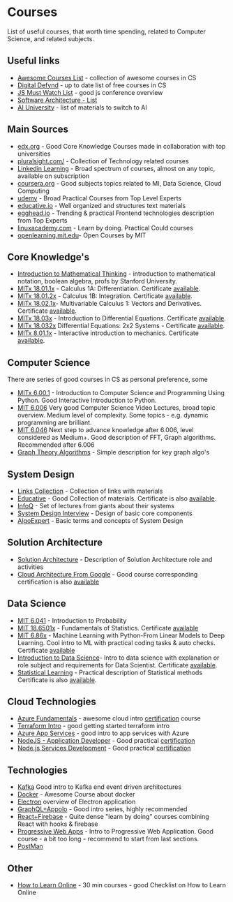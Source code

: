 # Courses

List of useful courses, that worth time spending, related to Computer Science,
and related subjects.

## Useful links

* [Awesome Courses List](https://github.com/prakhar1989/awesome-courses) - collection of awesome courses in CS
* [Digital Defynd](https://digitaldefynd.com/) - up to date list of free courses in CS
* [JS Must Watch List](https://github.com/bolshchikov/js-must-watch) - good js conference overview
* [Software Architecture - List](https://medium.com/javarevisited/top-5-courses-to-learn-software-architecture-in-2020-best-of-lot-5d34ebc52e9)
* [AI University](http://lukstafi.blogspot.com/p/ai-university.html) - list of materials to switch to AI

## Main Sources

* [edx.org](https://www.edx.org/) - Good Core Knowledge Courses made in collaboration with top universities
* [pluralsight.com/](https://pluralsight.com/) - Collection of Technology related courses
* [Linkedin Learning](https://www.linkedin.com/learning/) - Broad spectrum of courses, almost on any topic, available on subscription
* [coursera.org](https://www.coursera.org/) - Good subjects topics related to MI, Data Science, Cloud Computing
* [udemy](https://www.udemy.com/) - Broad Practical Courses from Top Level Experts
* [educative.io](https://www.educative.io/) - Well organized and structures text materials
* [egghead.io](https://egghead.io/) - Trending & practical Frontend technologies description from Top Experts
* [linuxacademy.com](https://linuxacademy.com/) - Learn by doing. Practical Could courses
* [openlearning.mit.edu](https://openlearning.mit.edu/courses-programs/open-learning-library)- Open Courses by MIT

## Core Knowledge's

* [Introduction to Mathematical Thinking](https://www.coursera.org/learn/mathematical-thinking) - introduction to mathematical notation, boolean algebra, profs by Stanford University. 
* [MITx 18.01.1x](https://courses.edx.org/courses/course-v1:MITx+18.01.1x+2T2020/course/) - Calculus 1A: Differentiation. Certificate [available](https://courses.edx.org/certificates/a8df216117874f54875b850704a5f772).
* [MITx 18.01.2x](https://learning.edx.org/course/course-v1:MITx+18.01.2x+3T2021/home) - Calculus 1B: Integration. Certificate [available](https://courses.edx.org/certificates/b8c4268f0c7f46a9a0c2b52b32bbfed6).
* [MITx 18.02.1x](https://learning.edx.org/course/course-v1:MITx+18.02.1x+2T2021/home)- Multivariable Calculus 1: Vectors and Derivatives. Certificate [available](https://courses.edx.org/certificates/4594f8ee3f894e618761353f2b606236).
* [MITx 18.03x](https://www.edx.org/course/introduction-to-differential-equations-2) - Introduction to Differential Equations. Certificate [available](https://courses.edx.org/certificates/bd808d1f6ccc48f6aa69ff6c85614496).
* [MITx 18.032x](https://learning.edx.org/course/course-v1:MITx+18.032x+3T2021/home)  Differential Equations: 2x2 Systems - Certificate [available](https://courses.edx.org/certificates/f2e41dbdee794b5fab7d7294edd7b685).
* [MITx 8.01.1x](https://courses.edx.org/courses/course-v1:MITx+8.01.1x+2T2020a/course/) - Interactive introduction to mechanics. Certificate [available](https://courses.edx.org/certificates/a05038f64a47417d8856ba7ece504103).

## Computer Science

There are series of good courses in CS as personal preference, some

* [MITx 6.00.1](https://courses.edx.org/courses/course-v1:MITx+6.00.1x+2T2020/course/) - Introduction to Computer Science and Programming Using Python. Good Interactive Introduction to Python.
* [MIT 6.006](https://ocw.mit.edu/courses/electrical-engineering-and-computer-science/6-006-introduction-to-algorithms-fall-2011/lecture-videos/)
Very good Computer Science Video Lectures, broad topic overview. Medium level of complexity. Some topics - e.g. dynamic programming are brilliant.
* [MIT 6.046](https://ocw.mit.edu/courses/electrical-engineering-and-computer-science/6-046j-design-and-analysis-of-algorithms-spring-2015/lecture-videos/)
Next step to advance knowledge after 6.006, level considered as Medium+. Good description of FFT, Graph algorithms. Recommended after 6.006
* [Graph Theory Algorithms](https://www.udemy.com/course/graph-theory-algorithms/) - Simple description for key graph algo's

## System Design

* [Links Collection](https://github.com/checkcheckzz/system-design-interview) - Collection of links with materials
* [Educative](https://www.educative.io/path/scalability-system-design) - Good Collection of materials.  Certificate is also [available](https://www.educative.io/verify-certificate/Y6GKZ1ijjA7Q8O3M7IwO213qPY8KuJ).
* [InfoQ](https://www.youtube.com/channel/UCkQX1tChV7Z7l1LFF4L9j_g) - Set of lectures from giants about their systems
* [System Design Interview](https://www.youtube.com/channel/UC9vLsnF6QPYuH51njmIooCQ) - Design of basic core components
* [AlgoExpert](https://www.algoexpert.io/systems/fundamentals) - Basic terms and concepts of System Design


## Solution Architecture

* [Solution Architecture](https://www.udemy.com/course/the-complete-guide-to-becoming-a-software-architect/learn/lecture/14250506?start=14#overview) - Description of Solution Architecture role and activities
* [Cloud Architecture From Google](https://www.coursera.org/learn/gcp-fundamentals/home/welcome) - Good course corresponding certification is also [available](https://www.credential.net/3e4eb8e0-25d2-43d8-bc92-bd37129b1c9a?key=595a768bf58974a92c4462a33bfcffcb424f0f92d672bc5f8d66bf66d0e00bc9)


## Data Science

* [MIT 6.041](https://ocw.mit.edu/courses/electrical-engineering-and-computer-science/6-041-probabilistic-systems-analysis-and-applied-probability-fall-2010/) - Introduction to Probability
* [MIT 18.6501x](https://learning.edx.org/course/course-v1:MITx+18.6501x+2T2020/home) - Fundamentals of Statistics. Certificate [available](https://courses.edx.org/certificates/6bd2372017624b6585ec2df129988079)
* [MIT 6.86x](https://learning.edx.org/course/course-v1:MITx+6.86x+3T2021/home) - Machine Learning with Python-From Linear Models to Deep Learning. Cool intro to ML with practical coding tasks & auto checks. Certificate [available](https://courses.edx.org/certificates/bbeea60e3d8845a8989b201f41e3e594)
* [Introduction to Data Science](https://courses.edx.org/courses/course-v1:IBM+DS0101EN+1T2020/course/)- Intro to data science with explanation or role subject and requirements for Data Scientist. Certificate [available](https://courses.edx.org/certificates/4b9f3c9823f140f5bc96f23f901a3f13).
* [Statistical Learning](https://courses.edx.org/courses/course-v1:StanfordOnline+STATSX0001+1T2020/course/) - Practical description of Statistical methods Certificate is also [available](https://courses.edx.org/certificates/4764172555ba45bd8b44cd13e96fac0f).

## Cloud Technologies

* [Azure Fundamentals](https://docs.microsoft.com/en-us/learn/certifications/azure-fundamentals/) - awesome cloud intro [certification](https://www.credly.com/badges/bb713174-efec-4c57-b658-c0b738701500?source=linked_in_profile) course
* [Terraform Intro](https://app.pluralsight.com/library/courses/getting-started-terraform/table-of-contents) - good getting started terraform intro
* [Azure App Services](https://app.pluralsight.com/library/courses/microsoft-azure-app-services-managing/table-of-contents) - good intro to app services with Azure 
* [NodeJS - Application Developer](https://training.linuxfoundation.org/training/nodejs-application-development-lfw211/) - Good practical [certification](https://www.credly.com/badges/05119dd2-a9fc-4991-9754-2f35297a4eaa) 
* [Node.js Services Development](https://training.linuxfoundation.org/training/node-js-services-development-lfw212/) - Good practical [certification](https://www.credly.com/badges/bde3a7ba-cf4a-460a-af39-8886e5b4a95d)

## Technologies

* [Kafka](https://www.udemy.com/course/apache-kafka/)
Good intro to Kafka end event driven architectures
* [Docker](https://www.udemy.com/course/docker-mastery/) - Awesome Course about docker
* [Electron](https://www.udemy.com/course/master-electron/) overview of Electron application
* [GraphQL+Appolo](https://app.pluralsight.com/paths/skill/building-graphql-apis-with-apollo) - Good intro series, highly recommended
* [React+Firebase](https://www.udemy.com/course/awesome-apps-with-react-hooks-and-firebase/) - Quite dense "learn by doing" courses combining React with hooks & firebase
* [Progressive Web Apps](https://www.udemy.com/course/progressive-web-app-pwa-the-complete-guide/) - Intro to Progressive Web Application. Good course - a bit too long - recommend to start from last sections.
* [PostMan](https://www.udemy.com/course/postman-crash-course-for-beginners-learn-rest-api-testing/learn/lecture/10970004?start=0#overview)

## Other

* [How to Learn Online](https://courses.edx.org/courses/course-v1:edX+edx201+1T2020/course/) - 30 min courses - good Checklist on How to Learn Online

